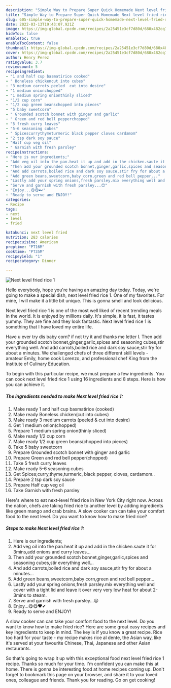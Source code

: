 ```yaml
---
description: "Simple Way to Prepare Super Quick Homemade Next level fried rice 1"
title: "Simple Way to Prepare Super Quick Homemade Next level fried rice 1"
slug: 605-simple-way-to-prepare-super-quick-homemade-next-level-fried-rice-1
date: 2022-03-13T19:43:07.921Z
image: https://img-global.cpcdn.com/recipes/2a25451e3cf7d80d/680x482cq70/next-level-fried-rice-1-recipe-main-photo.jpg
hideToc: false
enableToc: true
enableTocContent: false
thumbnail: https://img-global.cpcdn.com/recipes/2a25451e3cf7d80d/680x482cq70/next-level-fried-rice-1-recipe-main-photo.jpg
cover: https://img-global.cpcdn.com/recipes/2a25451e3cf7d80d/680x482cq70/next-level-fried-rice-1-recipe-main-photo.jpg
author: Henry Perez
ratingvalue: 3.7
reviewcount: 5
recipeingredient:
- "1 and half cup basmatirice cooked"
- " Boneless chickencut into cubes"
- "3 medium carrots peeled  cut into desire"
- "1 medium onionchopped"
- "1 medium spring onionthinly sliced"
- "1/2 cup corn"
- "1/2 cup green beanschopped into pieces"
- "5 baby sweetcorn"
- " Grounded scotch bonnet with ginger and garlic"
- " Green and red bell pepperchopped"
- "5 fresh curry leaves"
- "5-6 seasoning cubes"
- " Spicescurrythymeturmeric black pepper cloves cardamom"
- "2 tsp dark soy sauce"
- "Half cup veg oil"
- " Garnish with fresh parsley"
recipeinstructions:
- "Here is our ingredients;"
- "Add veg oil into the pan.heat it up and add in the chicken.saute it for 3mins,add onions and curry leaves..."
- "Then add your grounded scotch bonnet,ginger,garlic,spices and seasoning cubes,stir everything well..."
- "And add carrots,boiled rice and dark soy sauce,stir fry for about a minutes..."
- "Add green beans,sweetcorn,baby corn,green and red bell pepper..."
- "Lastly add your spring onions,fresh parsley.mix everything well and cover with a tight lid and leave it over very very low heat for about 2-3mins to steam."
- "Serve and garnish with fresh parsley...😍"
- "Enjoy...😋😋❤✔"
- "Ready to serve and ENJOY!"
categories:
- Recipe
tags:
- next
- level
- fried

katakunci: next level fried 
nutrition: 283 calories
recipecuisine: American
preptime: "PT16M"
cooktime: "PT35M"
recipeyield: "1"
recipecategory: Dinner

---
```



![Next level fried rice 1](https://img-global.cpcdn.com/recipes/2a25451e3cf7d80d/680x482cq70/next-level-fried-rice-1-recipe-main-photo.jpg)

Hello everybody, hope you're having an amazing day today. Today, we're going to make a special dish, next level fried rice 1. One of my favorites. For mine, I will make it a little bit unique. This is gonna smell and look delicious.

Next level fried rice 1 is one of the most well liked of recent trending meals in the world. It is enjoyed by millions daily. It's simple, it is fast, it tastes yummy. They are fine and they look fantastic. Next level fried rice 1 is something that I have loved my entire life.

Have u ever try dis baby corn? if not try it and thanks me letter I. Then add your grounded scotch bonnet,ginger,garlic,spices and seasoning cubes,stir everything well. And add carrots,boiled rice and dark soy sauce,stir fry for about a minutes. We challenged chefs of three different skill levels - amateur Emily, home cook Lorenzo, and professional chef King from the Institute of Culinary Education.


To begin with this particular recipe, we must prepare a few ingredients. You can cook next level fried rice 1 using 16 ingredients and 8 steps. Here is how you can achieve it.

<!--inarticleads1-->

##### The ingredients needed to make Next level fried rice 1:

1. Make ready 1 and half cup basmatirice (cooked)
1. Make ready  Boneless chicken(cut into cubes)
1. Make ready 3 medium carrots (peeled & cut into desire)
1. Get 1 medium onion(chopped)
1. Prepare 1 medium spring onion(thinly sliced)
1. Make ready 1/2 cup corn
1. Make ready 1/2 cup green beans(chopped into pieces)
1. Take 5 baby sweetcorn
1. Prepare  Grounded scotch bonnet with ginger and garlic
1. Prepare  Green and red bell pepper(chopped)
1. Take 5 fresh curry leaves
1. Make ready 5-6 seasoning cubes
1. Get  Spices;curry,thyme,turmeric, black pepper, cloves, cardamom..
1. Prepare 2 tsp dark soy sauce
1. Prepare Half cup veg oil
1. Take  Garnish with fresh parsley


Here&#39;s where to eat next-level fried rice in New York City right now. Across the nation, chefs are taking fried rice to another level by adding ingredients like green mango and crab brains. A slow cooker can can take your comfort food to the next level. Do you want to know how to make fried rice? 

<!--inarticleads2-->

##### Steps to make Next level fried rice 1:

1. Here is our ingredients;
1. Add veg oil into the pan.heat it up and add in the chicken.saute it for 3mins,add onions and curry leaves...
1. Then add your grounded scotch bonnet,ginger,garlic,spices and seasoning cubes,stir everything well...
1. And add carrots,boiled rice and dark soy sauce,stir fry for about a minutes...
1. Add green beans,sweetcorn,baby corn,green and red bell pepper...
1. Lastly add your spring onions,fresh parsley.mix everything well and cover with a tight lid and leave it over very very low heat for about 2-3mins to steam.
1. Serve and garnish with fresh parsley...😍
1. Enjoy...😋😋❤✔
1. Ready to serve and ENJOY!

A slow cooker can can take your comfort food to the next level. Do you want to know how to make fried rice? Here are some great easy recipes and key ingredients to keep in mind. The key is if you know a great recipe. Rice too hard for your taste - my recipe makes rice al dente, the Asian way, like it&#39;s served at your favourite Chinese, Thai, Japanese and other Asian restaurants. 

So that's going to wrap it up with this exceptional food next level fried rice 1 recipe. Thanks so much for your time. I'm confident you can make this at home. There is gonna be interesting food at home recipes coming up. Don't forget to bookmark this page on your browser, and share it to your loved ones, colleague and friends. Thank you for reading. Go on get cooking!
